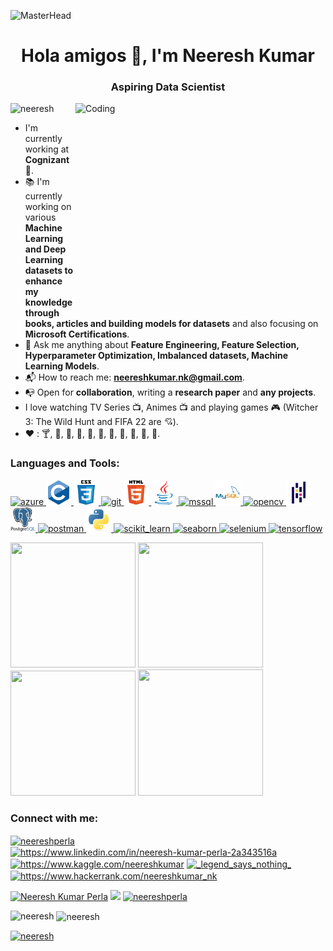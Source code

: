 ![MasterHead](https://nielseniq.com/wp-content/uploads/sites/4/2021/02/data-science-icon-animation-banner-clockwise-3.gif)
  
<h1 align = "center">Hola amigos 👋, I'm Neeresh Kumar</h1>
<h3 align="center">Aspiring Data Scientist</h3>


<img align = 'right' alt = 'Coding' width = '400' height = '330' src = "https://i.pinimg.com/originals/91/16/8b/91168b4873f6659b3e9fdfe4b89cd864.gif">

<p align="left"> <img src="https://komarev.com/ghpvc/?username=neeresh&label=Profile%20views&color=0e75b6&style=flat" alt="neeresh" /> </p>

- I'm currently working at **Cognizant**:office:.
- :books: I'm currently working on various **Machine Learning and Deep Learning datasets to enhance my knowledge through books, articles and building models for datasets** and also focusing on **Microsoft Certifications**.
- :speech_balloon: Ask me anything about **Feature Engineering, Feature Selection, Hyperparameter Optimization, Imbalanced datasets, Machine Learning Models**.
- :mailbox_with_mail: How to reach me: **neereshkumar.nk@gmail.com**.
- :mailbox_with_no_mail: Open for **collaboration**, writing a **research paper** and **any projects**.
- I love watching TV Series :tv:, Animes :tv: and playing games :video_game: (Witcher 3: The Wild Hunt and FIFA 22 are :cupid:).
- :hearts: : :cocktail:, :pizza:, :hamburger:, :fries:, :poultry_leg:, :sushi:, :ramen:, :doughnut:, :cookie:, :chocolate_bar:, :icecream:.

<h3 align="left">Languages and Tools:</h3>
<p align="left"> <a href="https://azure.microsoft.com/en-in/" target="_blank" rel="noreferrer"> <img src="https://www.vectorlogo.zone/logos/microsoft_azure/microsoft_azure-icon.svg" alt="azure" width="40" height="40"/> </a> <a href="https://www.cprogramming.com/" target="_blank" rel="noreferrer"> <img src="https://raw.githubusercontent.com/devicons/devicon/master/icons/c/c-original.svg" alt="c" width="40" height="40"/> </a> <a href="https://www.w3schools.com/css/" target="_blank" rel="noreferrer"> <img src="https://raw.githubusercontent.com/devicons/devicon/master/icons/css3/css3-original-wordmark.svg" alt="css3" width="40" height="40"/> </a> <a href="https://git-scm.com/" target="_blank" rel="noreferrer"> <img src="https://www.vectorlogo.zone/logos/git-scm/git-scm-icon.svg" alt="git" width="40" height="40"/> </a> <a href="https://www.w3.org/html/" target="_blank" rel="noreferrer"> <img src="https://raw.githubusercontent.com/devicons/devicon/master/icons/html5/html5-original-wordmark.svg" alt="html5" width="40" height="40"/> </a> <a href="https://www.java.com" target="_blank" rel="noreferrer"> <img src="https://raw.githubusercontent.com/devicons/devicon/master/icons/java/java-original.svg" alt="java" width="40" height="40"/> </a> <a href="https://www.microsoft.com/en-us/sql-server" target="_blank" rel="noreferrer"> <img src="https://www.svgrepo.com/show/303229/microsoft-sql-server-logo.svg" alt="mssql" width="40" height="40"/> </a> <a href="https://www.mysql.com/" target="_blank" rel="noreferrer"> <img src="https://raw.githubusercontent.com/devicons/devicon/master/icons/mysql/mysql-original-wordmark.svg" alt="mysql" width="40" height="40"/> </a> <a href="https://opencv.org/" target="_blank" rel="noreferrer"> <img src="https://www.vectorlogo.zone/logos/opencv/opencv-icon.svg" alt="opencv" width="40" height="40"/> </a> <a href="https://pandas.pydata.org/" target="_blank" rel="noreferrer"> <img src="https://raw.githubusercontent.com/devicons/devicon/2ae2a900d2f041da66e950e4d48052658d850630/icons/pandas/pandas-original.svg" alt="pandas" width="40" height="40"/> </a> <a href="https://www.postgresql.org" target="_blank" rel="noreferrer"> <img src="https://raw.githubusercontent.com/devicons/devicon/master/icons/postgresql/postgresql-original-wordmark.svg" alt="postgresql" width="40" height="40"/> </a> <a href="https://postman.com" target="_blank" rel="noreferrer"> <img src="https://www.vectorlogo.zone/logos/getpostman/getpostman-icon.svg" alt="postman" width="40" height="40"/> </a> <a href="https://www.python.org" target="_blank" rel="noreferrer"> <img src="https://raw.githubusercontent.com/devicons/devicon/master/icons/python/python-original.svg" alt="python" width="40" height="40"/> </a> <a href="https://scikit-learn.org/" target="_blank" rel="noreferrer"> <img src="https://upload.wikimedia.org/wikipedia/commons/0/05/Scikit_learn_logo_small.svg" alt="scikit_learn" width="40" height="40"/> </a> <a href="https://seaborn.pydata.org/" target="_blank" rel="noreferrer"> <img src="https://seaborn.pydata.org/_images/logo-mark-lightbg.svg" alt="seaborn" width="40" height="40"/> </a> <a href="https://www.selenium.dev" target="_blank" rel="noreferrer"> <img src="https://raw.githubusercontent.com/detain/svg-logos/780f25886640cef088af994181646db2f6b1a3f8/svg/selenium-logo.svg" alt="selenium" width="40" height="40"/> </a> <a href="https://www.tensorflow.org" target="_blank" rel="noreferrer"> <img src="https://www.vectorlogo.zone/logos/tensorflow/tensorflow-icon.svg" alt="tensorflow" width="40" height="40"/> </a> </p>

<p>
<img src = "https://images.credly.com/size/340x340/images/be8fcaeb-c769-4858-b567-ffaaa73ce8cf/image.png" width = '200' height = '200'>
<img src = "https://images.credly.com/size/340x340/images/4136ced8-75d5-4afb-8677-40b6236e2672/azure-ai-fundamentals-600x600.png" width = '200' height = '200'>
<img src = "https://images.credly.com/images/70eb1e3f-d4de-4377-a062-b20fb29594ea/azure-data-fundamentals-600x600.png" width = '200' height = '200'>
<img src = "https://images.credly.com/size/340x340/images/5c8fca38-b0d2-49e5-9ad2-f3f8e79b327f/azure-data-scientist-associate-600x600.png" width = '200' height = '202'>
</p>

<h3 align="left">Connect with me:</h3>
<p align="left">
<a href="https://twitter.com/neereshperla" target="blank"><img align="center" src="https://raw.githubusercontent.com/rahuldkjain/github-profile-readme-generator/master/src/images/icons/Social/twitter.svg" alt="neereshperla" height="30" width="40" /></a>
<a href="https://linkedin.com/in/https://www.linkedin.com/in/neeresh-kumar-perla-2a343516a" target="blank"><img align="center" src="https://raw.githubusercontent.com/rahuldkjain/github-profile-readme-generator/master/src/images/icons/Social/linked-in-alt.svg" alt="https://www.linkedin.com/in/neeresh-kumar-perla-2a343516a" height="30" width="40" /></a>
<a href="https://www.kaggle.com/neereshkumar" target="blank"><img align="center" src="https://raw.githubusercontent.com/rahuldkjain/github-profile-readme-generator/master/src/images/icons/Social/kaggle.svg" alt="https://www.kaggle.com/neereshkumar" height="30" width="40" /></a>
<a href="https://instagram.com/neeresh_perla_" target="blank"><img align="center" src="https://raw.githubusercontent.com/rahuldkjain/github-profile-readme-generator/master/src/images/icons/Social/instagram.svg" alt="_legend_says_nothing_" height="30" width="40" /></a>
<a href="https://www.hackerrank.com/neereshkumar_nk" target="blank"><img align="center" src="https://raw.githubusercontent.com/rahuldkjain/github-profile-readme-generator/master/src/images/icons/Social/hackerrank.svg" alt="https://www.hackerrank.com/neereshkumar_nk" height="30" width="40" /></a>
</p>
<p align="left"> <a href="https://www.linkedin.com/in/neeresh-kumar-perla-2a343516a/" target="blank"><img src="https://img.shields.io/badge/LinkedIn-0077B5?style=for-the-badge&logo=linkedin&logoColor=white" alt = "Neeresh Kumar Perla"/></a>
<a href="https://www.instagram.com/neeresh_perla_/" target="blank"><img src="https://img.shields.io/badge/Instagram-E4405F?style=for-the-badge&logo=instagram&logoColor=white" /></a>  
<a href="https://twitter.com/neereshperla" target="blank"><img src="https://img.shields.io/badge/Twitter-1DA1F2?style=for-the-badge&logo=twitter&logoColor=white" alt="neereshperla" /></a> </p>

<p><img align="left" src="https://github-readme-stats.vercel.app/api/top-langs?username=neeresh&show_icons=true&locale=en&layout=compact" alt="neeresh" /></p>

<p>&nbsp;<img align="center" src="https://github-readme-stats.vercel.app/api?username=neeresh&show_icons=true&locale=en" alt="neeresh" /></p>

<p></p>
<p align="left"> <a href="https://github.com/ryo-ma/github-profile-trophy"><img src="https://github-profile-trophy.vercel.app/?username=neeresh" alt="neeresh" /></a> </p>
